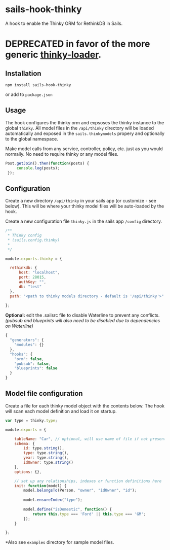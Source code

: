 # sails-hook-thinky
A hook to enable the Thinky ORM for RethinkDB in Sails.

# DEPRECATED in favor of the more generic [thinky-loader](https://github.com/mwielbut/thinky-loader).

## Installation

`npm install sails-hook-thinky`

or add to `package.json`

## Usage

The hook configures the thinky orm and expsoses the thinky instance to the global `thinky`. All model files in the `/api/thinky` directory will be loaded automatically and exposed in the `sails.thinkymodels` propery and optionally to the global namespace. 

Make model calls from any service, controller, policy, etc. just as you would normally. No need to require thinky or any model files.

```javascript
Post.getJoin().then(function(posts) {
     console.log(posts);
 });
```

## Configuration

Create a new directory `/api/thinky` in your sails app (or customize - see below). This will be where your thinky model files will be auto-loaded by the hook.

Create a new configuration file `thinky.js` in the sails app `/config` directory.
```javascript
/**
 * Thinky config
 * (sails.config.thinky)
 *
 */

module.exports.thinky = {

  rethinkdb: {
      host: "localhost",
      port: 28015,
      authKey: "",
      db: "test"
  },
  path: "<path to thinky models directory - default is '/api/thinky'>"
    
};
```

**Optional:** edit the .sailsrc file to disable Waterline to prevent any conflicts. _(pubsub and blueprints will also need to be disabled due to dependencies on Waterline)_
```javascript
{
  "generators": {
    "modules": {}
  },
  "hooks": {
    "orm": false,
    "pubsub": false,
    "blueprints": false
  }
}
```



## Model file configuration  
Create a file for each thinky model object with the contents below. The hook will scan each model definition and load it on startup.

```javascript
var type = thinky.type;

module.exports = {

    tableName: "Car", // optional, will use name of file if not present
    schema: {
        id: type.string(),
        type: type.string(),
        year: type.string(),
        idOwner: type.string()
    },
    options: {},

    // set up any relationships, indexes or function definitions here
    init: function(model) {
        model.belongsTo(Person, "owner", "idOwner", "id");
        
        model.ensureIndex("type");
        
        model.define("isDomestic", function() {
            return this.type === 'Ford' || this.type === 'GM';
        });
    }

};
```
*Also see `examples` directory for sample model files.


